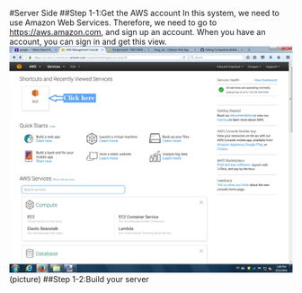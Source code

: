 #Server Side
##Step 1-1:Get the AWS account
  In this system, we need to use Amazon Web Services. Therefore, we need to go to https://aws.amazon.com, and sign up an account. When you have an account, you can sign in and get this view.
  ![alt text](https://github.com/JunFeng1013/ComputerAvailability/blob/master/Picture/step1-1-1.png)
  (picture)
##Step 1-2:Build your server

  
